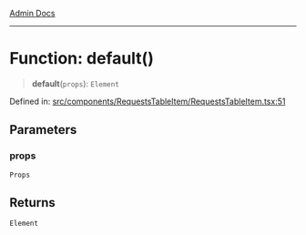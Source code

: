 [Admin Docs](/)

***

# Function: default()

> **default**(`props`): `Element`

Defined in: [src/components/RequestsTableItem/RequestsTableItem.tsx:51](https://github.com/PalisadoesFoundation/talawa-admin/blob/main/src/components/RequestsTableItem/RequestsTableItem.tsx#L51)

## Parameters

### props

`Props`

## Returns

`Element`
